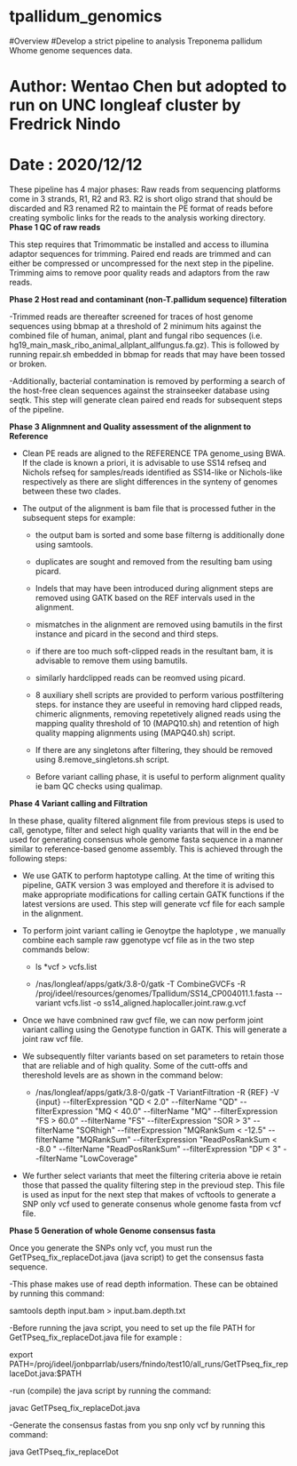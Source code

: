 # tpallidum_genomics
#Overview
#Develop a strict pipeline to analysis Treponema pallidum Whome genome sequences data.
# Author: Wentao Chen but adopted to run on UNC longleaf cluster by Fredrick Nindo
# Date : 2020/12/12
These pipeline has 4 major phases:
Raw reads from sequencing platforms come in 3 strands, R1, R2 and R3. R2 is short oligo strand that should be discarded and R3 renamed R2 to maintain the PE format of reads before creating symbolic links for the reads to the analysis working directory.
**Phase 1 QC of raw reads**

This step requires that Trimommatic be installed and access to illumina adaptor sequences for trimming. Paired end reads are trimmed and can either be compressed or uncompressed for the next step in the pipeline. Trimming aims to remove poor quality reads and adaptors from the raw reads.

**Phase 2 Host read and contaminant (non-T.pallidum sequence) filteration**

-Trimmed reads are thereafter screened for traces of host genome sequences using bbmap at a threshold of 2 minimum hits against the combined file of human, animal, plant and  fungal ribo sequences (i.e. hg19_main_mask_ribo_animal_allplant_allfungus.fa.gz). This is followed by running repair.sh  embedded in bbmap for reads that may have been tossed or broken. 

-Additionally, bacterial contamination is removed by performing a search of the host-free clean sequences against the strainseeker database using seqtk. This step will generate clean paired end reads for subsequent steps of the pipeline.

**Phase 3 Alignmnent and Quality assessment of the alignment to Reference**
- Clean PE reads are aligned to the REFERENCE TPA genome_using BWA. If the clade is known a priori, it is advisable to use SS14 refseq and Nichols refseq for samples/reads identified as SS14-like or Nichols-like respectively as there are slight differences in the synteny of genomes between these two clades. 

- The output of the alignment is bam file that is processed futher in the subsequent steps for example:

  - the output bam is sorted  and some base filterng is additionally done using samtools.
  
  - duplicates are sought and removed from the resulting bam using picard.
  
  - Indels that may have been introduced during alignment steps are removed using GATK based on the REF intervals used in the alignment.
  
  - mismatches in the alignment are removed using bamutils in the first instance and picard in the second and third steps. 
  
  - if there are too much soft-clipped reads in the resultant bam, it is advisable to remove them using bamutils.

  - similarly hardclipped reads can be reomved using picard. 
  
  - 8 auxiliary shell scripts are provided to perform various postfiltering steps. for instance they are useeful in removing hard clipped reads, chimeric alignments, removing repetetively aligned reads using the mapping quality threshold of 10 (MAPQ10.sh) and retention of high quality mapping alignments using  (MAPQ40.sh) script.

  - If there are any singletons after filtering, they should be removed using 8.remove_singletons.sh script.

  - Before variant calling phase, it is useful to perform alignment quality ie bam QC checks using qualimap.

**Phase 4 Variant calling and Filtration**

In these phase, quality filtered alignment file from previous steps is used to call, genotype, filter and select high quality variants that will in the end be used for generating consensus whole genome fasta sequence in a manner similar to reference-based genome assembly.
This is achieved through the following steps:

 - We use GATK to perform haptotype calling. At the time of writing this pipeline, GATK version 3 was employed and therefore it is advised to make appropriate modifications for calling certain GATK functions if the latest versions are used. This step will generate vcf file for each sample in the alignment.

 - To perform joint variant calling ie Genoytpe the haplotype , we manually combine each sample raw ggenotype vcf file as in the two step commands below:

    - ls *vcf > vcfs.list
    
    - /nas/longleaf/apps/gatk/3.8-0/gatk -T CombineGVCFs -R /proj/ideel/resources/genomes/Tpallidum/SS14_CP004011.1.fasta --variant vcfs.list -o ss14_aligned.haplocaller.joint.raw.g.vcf

 - Once we have combnined raw gvcf file, we can now perform joint variant calling using the Genotype function in GATK. This will generate a joint raw vcf file. 

 - We subsequently filter variants based on set parameters to retain those that are reliable and of high quality. Some of the cutt-offs and thereshold levels are as shown in the command below:

    - /nas/longleaf/apps/gatk/3.8-0/gatk -T VariantFiltration -R {REF} -V {input} --filterExpression "QD < 2.0" --filterName "QD" --filterExpression "MQ < 40.0" --filterName "MQ" --filterExpression "FS > 60.0" --filterName "FS" --filterExpression "SOR > 3" --filterName "SORhigh" --filterExpression "MQRankSum <  -12.5" --filterName "MQRankSum" --filterExpression "ReadPosRankSum < -8.0 " --filterName "ReadPosRankSum" --filterExpression "DP < 3" --filterName "LowCoverage"

- We further select variants that meet the filtering criteria above ie retain those that passed the quality filtering step in the previoud step.
This file is used as input for the next step that makes of vcftools to generate a SNP only vcf used to generate consenus whole genome fasta from vcf file.


**Phase 5 Generation of whole Genome consensus fasta**

Once you generate the SNPs only vcf, you must run the GetTPseq_fix_replaceDot.java (java script) to get the consensus fasta sequence. 

-This phase makes use of read depth information. These can be obtained by running this command:

 samtools depth input.bam > input.bam.depth.txt
 
-Before running the java script, you need to set up the file PATH for GetTPseq_fix_replaceDot.java file for example :

 export PATH=/proj/ideel/jonbparrlab/users/fnindo/test10/all_runs/GetTPseq_fix_replaceDot.java:$PATH
 
-run (compile) the java script by running the command:

 javac GetTPseq_fix_replaceDot.java
 
-Generate the consensus fastas from you snp only vcf by running this command:

 java GetTPseq_fix_replaceDot

